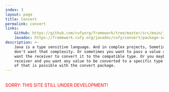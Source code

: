 ```yaml
---
index: 3
layout: page
title: Convert
permalink: convert
links:
    GitHub: https://github.com/cufyorg/framework/tree/master/src/main/java/cufy/convert
    Javadoc: https://framework.cufy.org/javadoc/cufy/convert/package-summary.html
description: >-
    Java is a type sensitive language. And in complex projects, Sometimes you 
    don't want that complexity. Or sometimes you want to pass a value and you
    want the receiver to convert it to the compatible type. Or you maybe the
    receiver and you want any value to be converted to a specific type. All 
    of that is possible with the convert package.
---
```


<br><font color="red">SORRY: THIS SITE STILL UNDER DEVELOPMENT!</font>
